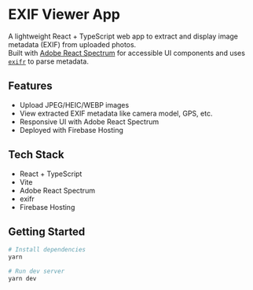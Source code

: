 # EXIF Viewer App

A lightweight React + TypeScript web app to extract and display image metadata (EXIF) from uploaded photos.  
Built with [Adobe React Spectrum](https://react-spectrum.adobe.com/) for accessible UI components and uses [`exifr`](https://github.com/MikeKovarik/exifr) to parse metadata.

## Features

- Upload JPEG/HEIC/WEBP images
- View extracted EXIF metadata like camera model, GPS, etc.
- Responsive UI with Adobe React Spectrum
- Deployed with Firebase Hosting

## Tech Stack

- React + TypeScript
- Vite
- Adobe React Spectrum
- exifr
- Firebase Hosting

## Getting Started

```bash
# Install dependencies
yarn

# Run dev server
yarn dev